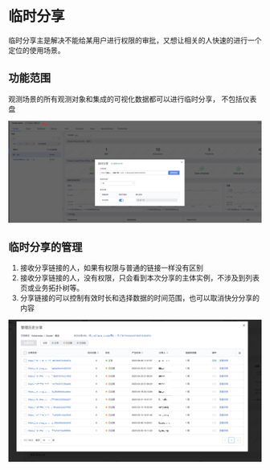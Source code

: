 # 临时分享

临时分享主是解决不能给某用户进行权限的审批，又想让相关的人快速的进行一个定位的使用场景。

## 功能范围

观测场景的所有观测对象和集成的可视化数据都可以进行临时分享， 不包括仪表盘

![](media/16914670707546.jpg)


## 临时分享的管理

1. 接收分享链接的人，如果有权限与普通的链接一样没有区别
2. 接收分享链接的人，没有权限，只会看到本次分享的主体实例，不涉及到列表页或业务拓扑树等。
3. 分享链接的可以控制有效时长和选择数据的时间范围，也可以取消快分分享的内容

![](media/16914672442410.jpg)


